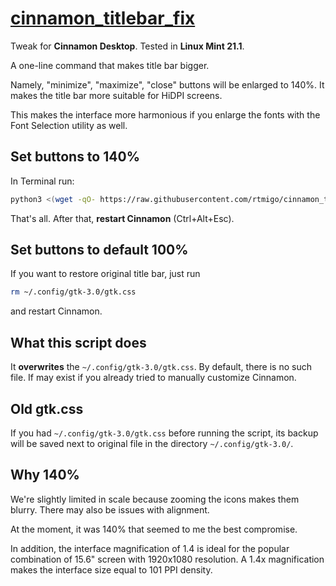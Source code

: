 # [cinnamon_titlebar_fix](https://github.com/rtmigo/cinnamon_titlebar_fix)

Tweak for **Cinnamon Desktop**. Tested in **Linux Mint 21.1**.

A one-line command that makes title bar bigger.

Namely, "minimize", "maximize", "close" buttons will be enlarged to 140%.
It makes the title bar more suitable for HiDPI screens.

This makes the interface more harmonious if you enlarge the fonts with the Font
Selection utility as well.

## Set buttons to 140%

In Terminal run:

```bash
python3 <(wget -qO- https://raw.githubusercontent.com/rtmigo/cinnamon_titlebar_fix/master/fix_titlebar.py)
```

That's all. After that, **restart Cinnamon** (Ctrl+Alt+Esc).

## Set buttons to default 100%

If you want to restore original title bar, just run

```bash
rm ~/.config/gtk-3.0/gtk.css
```

and restart Cinnamon.

## What this script does

It **overwrites** the `~/.config/gtk-3.0/gtk.css`. By default, there is no such
file. If may exist if you already tried to manually customize Cinnamon.

## Old gtk.css

If you had `~/.config/gtk-3.0/gtk.css` before running the script, its backup
will be saved next to original file in the directory `~/.config/gtk-3.0/`.

## Why 140%

We're slightly limited in scale because zooming the icons makes them blurry. 
There may also be issues with alignment.

At the moment, it was 140% that seemed to me the best compromise.

In addition, the interface magnification of 1.4 is ideal for the popular
combination of 15.6" screen with 1920x1080 resolution. A 1.4x magnification
makes the interface size equal to 101 PPI density.